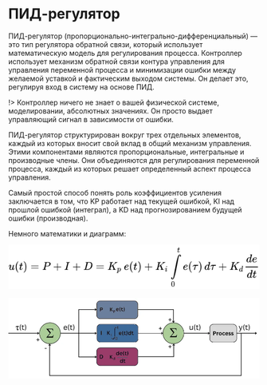 <!-- docs/ru/README.md -->

# ПИД-регулятор

ПИД-регулятор (пропорционально-интегрально-дифференциальный) — это тип регулятора обратной связи, который использует математическую модель для регулирования процесса. Контроллер использует механизм обратной связи контура управления для управления переменной процесса и минимизации ошибки между желаемой уставкой и фактическим выходом системы. Он делает это, регулируя вход в систему на основе ПИД.

!> Контроллер ничего не знает о вашей физической системе, моделировании, абсолютных значениях. Он просто выдает управляющий сигнал в зависимости от ошибки.

ПИД-регулятор структурирован вокруг трех отдельных элементов, каждый из которых вносит свой вклад в общий механизм управления. Этими компонентами являются пропорциональные, интегральные и производные члены. Они объединяются для регулирования переменной процесса, каждый из которых решает определенный аспект процесса управления.

Самый простой способ понять роль коэффициентов усиления заключается в том, что KP работает над текущей ошибкой, KI над прошлой ошибкой (интеграл), а KD над прогнозированием будущей ошибки (производная).

Немного математики и диаграмм:

![](../img/PID_Formula.svg ':size=40%')

![](../img/PID_Diagram.webp ':size=40%')